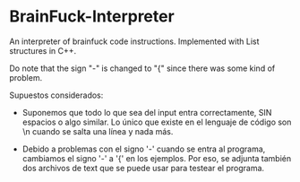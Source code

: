 # BrainFuck-Interpreter
An interpreter of brainfuck code instructions. Implemented with List structures in C++. 

Do note that the sign "-" is changed to "{" since there was some kind of problem. 


Supuestos considerados:
- Suponemos que todo lo que sea del input entra correctamente, SIN espacios o algo similar. Lo único que existe en el lenguaje de código son \n cuando se salta una línea y nada más. 

- Debido a problemas con el signo '-' cuando se entra al programa, cambiamos el signo '-' a '{' en los ejemplos. Por eso, se adjunta también dos archivos de text que se puede usar para testear el programa. 
